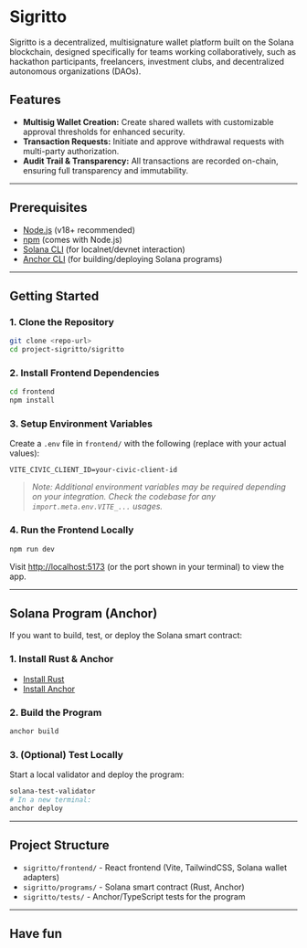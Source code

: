 # Sigritto

Sigritto is a decentralized, multisignature wallet platform built on the Solana blockchain, designed specifically for teams working collaboratively, such as hackathon participants, freelancers, investment clubs, and decentralized autonomous organizations (DAOs).

## Features
- **Multisig Wallet Creation:** Create shared wallets with customizable approval thresholds for enhanced security.
- **Transaction Requests:** Initiate and approve withdrawal requests with multi-party authorization.
- **Audit Trail & Transparency:** All transactions are recorded on-chain, ensuring full transparency and immutability.

---

## Prerequisites
- [Node.js](https://nodejs.org/) (v18+ recommended)
- [npm](https://www.npmjs.com/) (comes with Node.js)
- [Solana CLI](https://docs.solana.com/cli/install-solana-cli) (for localnet/devnet interaction)
- [Anchor CLI](https://book.anchor-lang.com/getting_started/installation.html) (for building/deploying Solana programs)

---

## Getting Started

### 1. Clone the Repository
```bash
git clone <repo-url>
cd project-sigritto/sigritto
```

### 2. Install Frontend Dependencies
```bash
cd frontend
npm install
```

### 3. Setup Environment Variables
Create a `.env` file in `frontend/` with the following (replace with your actual values):
```env
VITE_CIVIC_CLIENT_ID=your-civic-client-id
```
> _Note: Additional environment variables may be required depending on your integration. Check the codebase for any `import.meta.env.VITE_...` usages._

### 4. Run the Frontend Locally
```bash
npm run dev
```
Visit [http://localhost:5173](http://localhost:5173) (or the port shown in your terminal) to view the app.

---

## Solana Program (Anchor)

If you want to build, test, or deploy the Solana smart contract:

### 1. Install Rust & Anchor
- [Install Rust](https://www.rust-lang.org/tools/install)
- [Install Anchor](https://book.anchor-lang.com/getting_started/installation.html)

### 2. Build the Program
```bash
anchor build
```

### 3. (Optional) Test Locally
Start a local validator and deploy the program:
```bash
solana-test-validator
# In a new terminal:
anchor deploy
```

---

## Project Structure
- `sigritto/frontend/` - React frontend (Vite, TailwindCSS, Solana wallet adapters)
- `sigritto/programs/` - Solana smart contract (Rust, Anchor)
- `sigritto/tests/` - Anchor/TypeScript tests for the program

---

## Have fun
